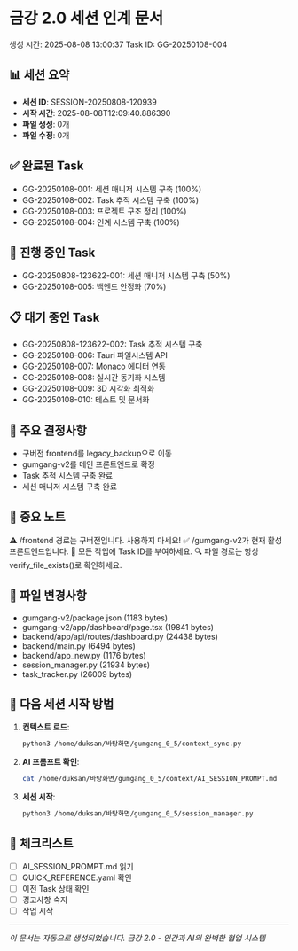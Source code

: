 # 금강 2.0 세션 인계 문서
생성 시간: 2025-08-08 13:00:37
Task ID: GG-20250108-004

## 📊 세션 요약
- **세션 ID**: SESSION-20250808-120939
- **시작 시간**: 2025-08-08T12:09:40.886390
- **파일 생성**: 0개
- **파일 수정**: 0개

## ✅ 완료된 Task
- GG-20250108-001: 세션 매니저 시스템 구축 (100%)
- GG-20250108-002: Task 추적 시스템 구축 (100%)
- GG-20250108-003: 프로젝트 구조 정리 (100%)
- GG-20250108-004: 인계 시스템 구축 (100%)

## 🔄 진행 중인 Task
- GG-20250808-123622-001: 세션 매니저 시스템 구축 (50%)
- GG-20250108-005: 백엔드 안정화 (70%)

## 📋 대기 중인 Task
- GG-20250808-123622-002: Task 추적 시스템 구축
- GG-20250108-006: Tauri 파일시스템 API
- GG-20250108-007: Monaco 에디터 연동
- GG-20250108-008: 실시간 동기화 시스템
- GG-20250108-009: 3D 시각화 최적화
- GG-20250108-010: 테스트 및 문서화

## 📝 주요 결정사항
- 구버전 frontend를 legacy_backup으로 이동
- gumgang-v2를 메인 프론트엔드로 확정
- Task 추적 시스템 구축 완료
- 세션 매니저 시스템 구축 완료

## 🚨 중요 노트
⚠️ /frontend 경로는 구버전입니다. 사용하지 마세요!
✅ /gumgang-v2가 현재 활성 프론트엔드입니다.
📌 모든 작업에 Task ID를 부여하세요.
🔍 파일 경로는 항상 verify_file_exists()로 확인하세요.

## 📂 파일 변경사항
- gumgang-v2/package.json (1183 bytes)
- gumgang-v2/app/dashboard/page.tsx (19841 bytes)
- backend/app/api/routes/dashboard.py (24438 bytes)
- backend/main.py (6494 bytes)
- backend/app_new.py (1176 bytes)
- session_manager.py (21934 bytes)
- task_tracker.py (26009 bytes)

## 🔄 다음 세션 시작 방법

1. **컨텍스트 로드**:
   ```bash
   python3 /home/duksan/바탕화면/gumgang_0_5/context_sync.py
   ```

2. **AI 프롬프트 확인**:
   ```bash
   cat /home/duksan/바탕화면/gumgang_0_5/context/AI_SESSION_PROMPT.md
   ```

3. **세션 시작**:
   ```bash
   python3 /home/duksan/바탕화면/gumgang_0_5/session_manager.py
   ```

## 📌 체크리스트
- [ ] AI_SESSION_PROMPT.md 읽기
- [ ] QUICK_REFERENCE.yaml 확인
- [ ] 이전 Task 상태 확인
- [ ] 경고사항 숙지
- [ ] 작업 시작

---
*이 문서는 자동으로 생성되었습니다.*
*금강 2.0 - 인간과 AI의 완벽한 협업 시스템*
